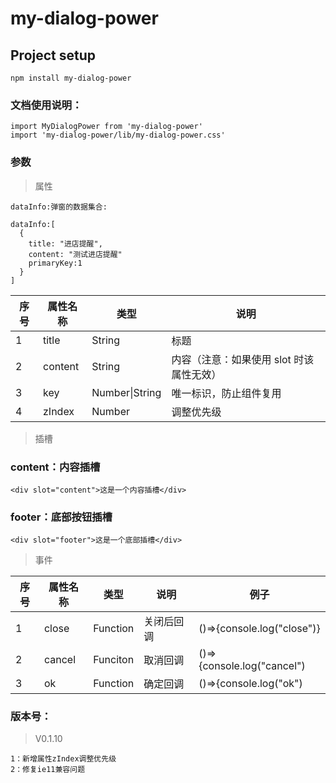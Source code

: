 <!--
 * @Author: xmwang
 * @LastEditors: xmwang
 * @Date: 2020-04-22 09:50:42
 * @LastEditTime: 2020-05-08 18:59:44
 -->

# my-dialog-power

## Project setup

```
npm install my-dialog-power
```

### 文档使用说明：

```
import MyDialogPower from 'my-dialog-power'
import 'my-dialog-power/lib/my-dialog-power.css'
```

### 参数

> 属性

```
dataInfo:弹窗的数据集合:

dataInfo:[
  {
    title: "进店提醒",
    content: "测试进店提醒"
    primaryKey:1
  }
]
```

| 序号 | 属性名称 | 类型           | 说明                                     |
| ---- | -------- | -------------- | ---------------------------------------- |
| 1    | title    | String         | 标题                                     |
| 2    | content  | String         | 内容（注意：如果使用 slot 时该属性无效） |
| 3    | key      | Number\|String | 唯一标识，防止组件复用                   |
| 4    | zIndex   | Number         | 调整优先级                               |

> 插槽

### content：内容插槽

```
<div slot="content">这是一个内容插槽</div>
```

### footer：底部按钮插槽

```
<div slot="footer">这是一个底部插槽</div>
```

> 事件

| 序号 | 属性名称 | 类型     | 说明       | 例子                       |
| ---- | -------- | -------- | ---------- | -------------------------- |
| 1    | close    | Function | 关闭后回调 | ()=>{console.log("close")} |
| 2    | cancel   | Funciton | 取消回调   | ()=>{console.log("cancel") |
| 3    | ok       | Function | 确定回调   | ()=>{console.log("ok")     |

### 版本号：

> V0.1.10
```
1：新增属性zIndex调整优先级
2：修复ie11兼容问题
```